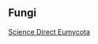 
## Fungi

[Science Direct Eumycota](https://www.sciencedirect.com/topics/agricultural-and-biological-sciences/eumycota)
